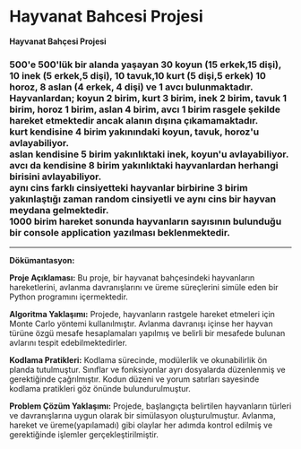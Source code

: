 # Hayvanat Bahcesi Projesi
 
**Hayvanat Bahçesi Projesi**
<h3>500'e 500'lük bir alanda yaşayan 30 koyun (15 erkek,15 dişi), 10 inek (5 erkek,5 dişi),
10 tavuk,10 kurt (5 dişi,5 erkek) 10 horoz, 8 aslan (4 erkek, 4 dişi) ve 1 avcı
bulunmaktadır.
 <br>
Hayvanlardan;
koyun 2 birim,
kurt 3 birim,
inek 2 birim,
tavuk 1 birim,
horoz 1 birim,
aslan 4 birim,
avcı 1 birim rasgele şekilde hareket etmektedir ancak alanın dışına çıkamamaktadır.
 <br>
kurt kendisine 4 birim yakınındaki koyun, tavuk, horoz'u avlayabiliyor.
 <br>
aslan kendisine 5 birim yakınlıktaki inek, koyun'u avlayabiliyor.
 <br>
avcı da kendisine 8 birim yakınlıktaki hayvanlardan herhangi birisini avlayabiliyor.
 <br>
aynı cins farklı cinsiyetteki hayvanlar birbirine 3 birim yakınlaştığı zaman random
cinsiyetli ve aynı cins bir hayvan meydana gelmektedir.
 <br>
1000 birim hareket sonunda hayvanların sayısının bulunduğu bir console application
yazılması beklenmektedir.</h3>

*****
**Dökümantasyon:**

**Proje Açıklaması:** Bu proje, bir hayvanat bahçesindeki hayvanların hareketlerini, avlanma davranışlarını ve üreme süreçlerini simüle eden bir Python programını içermektedir.

**Algoritma Yaklaşımı:** Projede, hayvanların rastgele hareket etmeleri için Monte Carlo yöntemi kullanılmıştır. Avlanma davranışı içinse her hayvan türüne özgü mesafe hesaplamaları yapılmış ve belirli bir mesafede bulunan avlarını tespit edebilmektedirler.

**Kodlama Pratikleri:** Kodlama sürecinde, modülerlik ve okunabilirlik ön planda tutulmuştur. Sınıflar ve fonksiyonlar ayrı dosyalarda düzenlenmiş ve gerektiğinde çağrılmıştır. Kodun düzeni ve yorum satırları sayesinde kodlama pratikleri göz önünde bulundurulmuştur.

**Problem Çözüm Yaklaşımı:** Projede, başlangıçta belirtilen hayvanların türleri ve davranışlarına uygun olarak bir simülasyon oluşturulmuştur. Avlanma, hareket ve üreme(yapılamadı) gibi olaylar her adımda kontrol edilmiş ve gerektiğinde işlemler gerçekleştirilmiştir.

